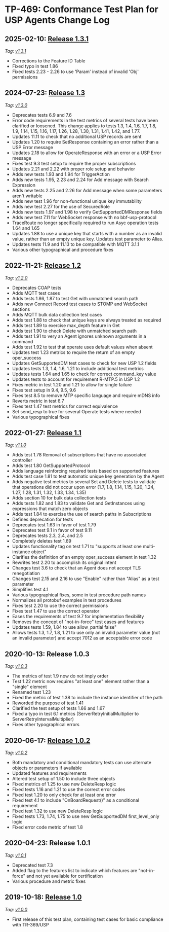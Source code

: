 <!-- do not edit! this file was created from PROJECT.yaml by project-parser.py -->

# TP-469: Conformance Test Plan for USP Agents Change Log

## 2025-02-10: [Release 1.3.1][TP-469 Amendment 3 Corrigendum 1]

*Tag: [v1.3.1]*

* Corrections to the Feature ID Table
* Fixed typo in test 1.86
* Fixed tests 2.23 - 2.26 to use 'Param' instead of invalid 'Obj' permissions

## 2024-07-23: [Release 1.3][TP-469 Amendment 3]

*Tag: [v1.3.0]*

* Deprecates tests 6.9 and 7.6
* Error code requirements in the test metrics of several tests have been clarified or loosened. This change applies to tests 1.3, 1.4, 1.6, 1.7, 1.8, 1.9, 1.14, 1.15, 1.16, 1.17, 1.26, 1.28, 1.30, 1.31, 1.41, 1.42, and 1.77.
* Updates 11.11 to check that no additional USP records are sent
* Updates 1.20 to require SetResponse containing an error rather than a USP Error message
* Updates 2.18 to allow for OperateResponse with an error or a USP Error message
* Fixes test 9.3 test setup to require the proper subscriptions
* Updates 2.21 and 2.22 with proper role setup and behavior
* Adds new tests 1.93 and 1.94 for TriggerAction
* Adds new tests 1.95, 2.23 and 2.24 for Add message with Search Expression
* Adds new tests 2.25 and 2.26 for Add message when some parameters aren't writable
* Adds new test 1.96 for non-functional unique key immutability
* Adds new test 2.27 for the use of SecuredRole
* Adds new tests 1.97 and 1.98 to verify GetSupportedDMResponse fields
* Adds new test 7.11 for WebSocket response with no bbf-usp-protocol
* TraceRoute no longer specifically required to run Asyc operation tests 1.64 and 1.65
* Updates 1.88 to use a unique key that starts with a number as an invalid value, rather than an empty unique key. Updates test parameter to Alias.
* Updates tests 11.9 and 11.13 to be compatible with MQTT 3.1.1
* Various other typographical and procedure fixes

## 2022-11-21: [Release 1.2][TP-469 Amendment 2]

*Tag: [v1.2.0]*

* Deprecates COAP tests
* Adds MQTT test cases
* Adds tests 1.86, 1.87 to test Get with unmatched search path
* Adds new Connect Record test cases to STOMP and WebSocket sections
* Adds MQTT bulk data collection test cases
* Adds test 1.88 to check that unique keys are always treated as required
* Adds test 1.89 to exercise max_depth feature in Get
* Adds test 1.90 to check Delete with unmatched search path
* Adds test 1.91 to very an Agent ignores unknown arguments in a command
* Adds test 1.92 to test that operate uses default values when absent
* Updates test 1.23 metrics to require the return of an empty oper_success
* Updates GetSupportedDM test cases to check for new USP 1.2 fields
* Updates tests 1.3, 1.4, 1.6, 1.21 to include additional test metrics
* Updates tests 1.64 and 1.65 to check for correct command_key value
* Updates tests to account for requirement R-MTP.5 in USP 1.2
* Fixes metric in test 1.20 and 1.21 to allow for single failure
* Fixes test setup in 9.4, 9.5, 9.6
* Fixes test 8.5 to remove MTP specific language and require mDNS info
* Reverts metric in test 6.7
* Fixes test 1.47 test metrics for correct equivalence
* Set send_resp to true for several Operate tests where needed
* Various typographical fixes

## 2022-01-27: [Release 1.1][TP-469 Amendment 1]

*Tag: [v1.1.0]*

* Adds test 1.78 Removal of subscriptions that have no associated
  controller
* Adds test 1.80 GetSupportedProtocol
* Adds language reinforcing required tests based on supported features
* Adds test case 1.81 to test automatic unique key generation by the
  Agent
* Adds negative test metrics to several Set and Delete tests to
  validate that operations did not occur upon error (1.7, 1.8, 1.14,
  1.15, 1.20, 1.24, 1.27, 1.28, 1.31, 1.32, 1.33, 1.34, 1.35)
* Adds section 10 for bulk data collection tests
* Adds tests 1.82 and 1.83 to validate Get and GetInstances using
  expressions that match zero objects
* Adds test 1.84 to exercise the use of search paths in Subscriptions
* Defines deprecation for tests
* Deprecates test 1.63 in favor of test 1.79
* Deprecates test 9.1 in favor of test 9.11
* Deprecates tests 2.3, 2.4, and 2.5
* Completely deletes test 1.69
* Updates functionality tag on test 1.71 to "supports at least one
  multi-instance object"
* Clarifies the definition of an empty oper_success element in test 1.32
* Rewrites test 2.20 to accomplish its original intent
* Changes test 3.6 to check that an Agent does not accept TLS
  renegotiation
* Changes test 2.15 and 2.16 to use "Enable" rather than "Alias" as a
  test parameter
* Simplifies test 4.1
* Various typographical fixes, some in test procedure path names
* Normalizes all protobuf examples in test procedures
* Fixes test 2.20 to use the correct permissions
* Fixes test 1.47 to use the correct operator
* Eases the requirements of test 9.7 for implementation flexibility
* Removes the concept of "not-in-force" test cases and features
* Updates tests 1.59, 1.84 to use allow_partial false"
* Allows tests 1.3, 1.7, 1.8, 1.21 to use only an invalid parameter
  value (not an invalid parameter) and accept 7012 as an acceptable
  error code

## 2020-10-13: Release 1.0.3

*Tag: [v1.0.3]*

* The metrics of test 1.9 now do not imply order
* Test 1.22 metric now requires "at least one" element rather than a
  "single" element
* Renamed test 1.23
* Fixed the metric of test 1.38 to include the instance identifier of
  the path
* Reworded the purpose of test 1.41
* Clarified the test setup of tests 1.66 and 1.67
* Fixed a typo in test 6.1 metrics (ServerRetryInitialMultiplier to
  ServerRetryIntervalMultiplier)
* Fixes other typographical errors

## 2020-06-17: [Release 1.0.2][TP-469 Corrigendum 2]

*Tag: [v1.0.2]*

* Both mandatory and conditional mandatory tests can use alternate
  objects or parameters if available
* Updated features and requirements
* Altered test setup of 1.50 to include three objects
* Fixed metrics of 1.25 to use new DeleteResp logic
* Fixed tests 1.16 and 1.21 to use the correct error codes
* Fixed test 1.20 to only check for at least one error
* Fixed test 4.1 to include "OnBoardRequest()" as a conditional
  requirement
* Fixed test 1.32 to use new DeleteResp logic
* Fixed tests 1.73, 1.74, 1.75 to use new GetSupportedDM
  first_level_only logic
* Fixed error code metric of test 1.8

## 2020-04-23: Release 1.0.1

*Tag: [v1.0.1]*

* Deprecated test 7.3
* Added flag to the features list to indicate which features are
  "not-in-force" and not yet available for certification
* Various procedure and metric fixes

## 2019-10-18: [Release 1.0][TP-469]

*Tag: [v1.0.0]*

* First release of this test plan, containing test cases for basic
  compliance with TR-369/USP

[TP-469]: https://www.broadband-forum.org/download/TP-469.pdf
[TP-469 Amendment 1]: https://www.broadband-forum.org/download/TP-469_Amendment-1.pdf
[TP-469 Amendment 2]: https://www.broadband-forum.org/download/TP-469_Amendment-2.pdf
[TP-469 Amendment 3]: https://www.broadband-forum.org/download/TP-469_Amendment-3.pdf
[TP-469 Amendment 3 Corrigendum 1]: https://www.broadband-forum.org/download/TP-469_Amendment-3_Corrigendum-1.pdf
[TP-469 Corrigendum 2]: https://www.broadband-forum.org/download/TP-469_Corrigendum-2.pdf
[v1.0.0]: https://github.com/BroadbandForum/usp-test/releases/tag/v1.0.0
[v1.0.1]: https://github.com/BroadbandForum/usp-test/releases/tag/v1.0.1
[v1.0.2]: https://github.com/BroadbandForum/usp-test/releases/tag/v1.0.2
[v1.0.3]: https://github.com/BroadbandForum/usp-test/releases/tag/v1.0.3
[v1.1.0]: https://github.com/BroadbandForum/usp-test/releases/tag/v1.1.0
[v1.2.0]: https://github.com/BroadbandForum/usp-test/releases/tag/v1.2.0
[v1.3.0]: https://github.com/BroadbandForum/usp-test/releases/tag/v1.3.0
[v1.3.1]: https://github.com/BroadbandForum/usp-test/releases/tag/v1.3.1
